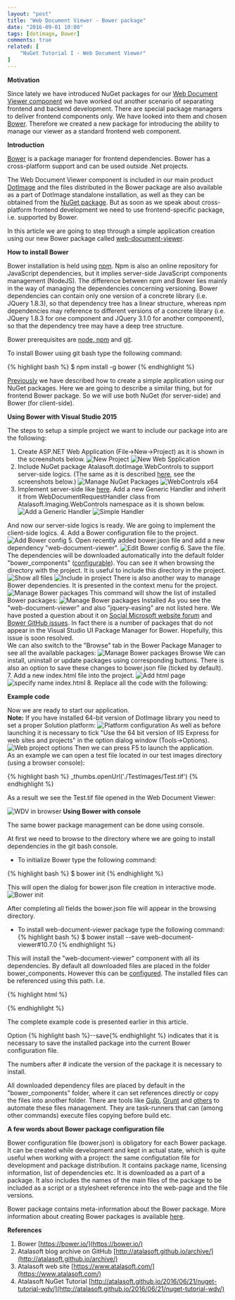 ```yaml
---
layout: "post"
title: "Web Document Viewer - Bower package"
date: "2016-09-01 10:00"
tags: [dotimage, Bower]
comments: true
related: [
    "NuGet Tutorial I - Web Document Viewer"
]
---
```


**Motivation**

Since lately we have introduced NuGet packages for our [Web Document Viewer component](http://atalasoft.github.io/2016/06/21/nuget-tutorial-wdv/) we have worked out another scenario of separating frontend and backend development. There are special package managers to deliver frontend components only. We have looked into them and chosen [Bower](https://bower.io/). Therefore we created a new package for introducing the ability to manage our viewer as a standard frontend web component.

**Introduction**

[Bower](https://bower.io/) is a package manager for frontend dependencies. Bower has a cross-platform support and can be used outside .Net projects. 

The Web Document Viewer component is included in our main product [DotImage](http://www.atalasoft.com/Products/DotImage) and the files distributed in the Bower package are also available as a part of DotImage standalone installation, as well as they can be obtained from the [NuGet package](http://atalasoft.github.io/2016/06/21/nuget-tutorial-wdv/). But as soon as we speak about cross-platform frontend development we need to use frontend-specific package, i.e. supported by Bower.

In this article we are going to step through a simple application creation using our new Bower package called [web-document-viewer](https://github.com/Atalasoft/web-document-viewer).

**How to install Bower**

Bower installation is held using [npm](https://www.npmjs.com/). Npm is also an online repository for JavaScript dependencies, but it implies server-side JavaScript components management (NodeJS). The difference between npm and Bower lies mainly in the way of managing the dependencies concerning versioning. Bower dependencies can contain only one version of a concrete library (i.e. JQuery 1.8.3), so that dependency tree has a linear structure, whereas npm dependencies may reference to different versions of a concrete library (i.e. JQuery 1.8.3 for one component and JQuery 3.1.0 for another component), so that the dependency tree may have a deep tree structure.

Bower prerequisites are [node, npm](http://nodejs.org/) and [git](http://git-scm.org/).

To install Bower using git bash type the following command:

{% highlight bash %} $ npm install -g bower {% endhighlight %}

[Previously](http://atalasoft.github.io/2016/06/21/nuget-tutorial-wdv/) we have described how to create a simple application using our NuGet packages. Here we are going to describe a similar thing, but for frontend Bower package. So we will use both NuGet (for server-side) and Bower (for client-side).

**Using Bower with Visual Studio 2015**

The steps to setup a simple project we want to include our package into are the following:

1.	Create ASP.NET Web Application (File->New->Project) as it is shown in the screenshots below.
 ![New Project](/images/2016/09/1.png) 
 ![New Web Spplication](/images/2016/09/2.png)
2.	Include NuGet package Atalasoft.dotImage.WebControls to support server-side logics. (The same as it is described [here](http://atalasoft.github.io/2016/06/21/nuget-tutorial-wdv/), see the screenshots below.)
 ![Manage NuGet Packages](/images/2016/09/3.png)
 ![WebControls x64](/images/2016/09/4.png)
3.	Implement server-side like [here](http://atalasoft.github.io/2016/06/21/nuget-tutorial-wdv/). Add a new Generic Handler and inherit it from WebDocumentRequestHandler class from Atalasoft.Imaging.WebControls namespace as it is shown below.
 ![Add a Generic Handler](/images/2016/09/5.png)
 ![Simple Handler](/images/2016/09/6.png) 
 <script src="https://gist.github.com/ElenaLenchic/46118aeb13f38396eab3124fccd4624f.js"></script>
 And now our server-side logics is ready. We are going to implement the client-side logics.
4.	Add a Bower configuration file to the project.
![Add Bower config](/images/2016/09/7.png)
5.	Open recently added bower.json file and add a new dependency "web-document-viewer".
![Edit Bower config](/images/2016/09/8.png)
6.	Save the file. The dependencies will be downloaded automatically into the default folder "bower_components" ([configurable](https://bower.io/docs/config/)). You can see it when browsing the directory with the project. It is useful to include this directory in the project.
![Show all files](/images/2016/09/9.png)
![Include in project](/images/2016/09/10.png)
There is also another way to manage Bower dependencies. It is presented in the context menu for the project. 
![Manage Bower packages](/images/2016/09/11.png)
This command will show the list of installed Bower packages:
![Manage Bower packages Installed](/images/2016/09/12.png)
As you see the "web-document-viewer" and also "jquery-easing" are not listed here. We have posted a question about it on [Social Microsoft website forum](https://social.msdn.microsoft.com/Forums/vstudio/en-US/bcf8f403-ac9a-4d3c-8471-a9e2e2ff119e/bower-package-manager-in-visual-studio-2015-does-not-find-bower-packages?forum=visualstudiogeneral) and [Bower GitHub issues](https://github.com/bower/bower.github.io/issues/264). In fact there is a number of packages that do not appear in the Visual Studio UI Package Manager for Bower. Hopefully, this issue is soon resolved.
<br/> We can also switch to the "Browse" tab in the Bower Package Manager to see all the available packages:
![Manage Bower packages Browse](/images/2016/09/13.png)
 We can install, uninstall or update packages using corresponding buttons. There is also an option to save these changes to bower.json file (ticked by default).
7.	Add a new index.html file into the project.
![Add html page](/images/2016/09/15.png)
![specify name index.html](/images/2016/09/16.png)
8.	Replace all the code with the following:
 
 **Example code**
 <script src="https://gist.github.com/ElenaLenchic/db540f18316050f83433868f734ed454.js"></script>
 Now we are ready to start our application.
 <br/>**Note:** If you have installed 64-bit version of DotImage library you need to set a proper Solution platform:
 ![Platform configuration](/images/2016/09/17.png)
 As well as before launching it is necessary to tick "Use the 64 bit version of IIS Express for web sites and projects" in the option dialog window (Tools->Options).
 ![Web project options](/images/2016/09/18.png)
 Then we can press F5 to launch the application.
 <br/>As an example we can open a test file located in our test images directory (using a browser console):

{% highlight bash %} 
_thumbs.openUrl('./TestImages/Test.tif') 
{% endhighlight %}

As a result we see the Test.tif file opened in the Web Document Viewer:

![WDV in browser](/images/2016/09/19.png)
 **Using Bower with console**
 
 The same bower package management can be done using console.
 
 At first we need to browse to the directory where we are going to install dependencies in the git bash console.
 * To initialize Bower type the following command:
 
 {% highlight bash %} $ bower init {% endhighlight %}
 
 This will open the dialog for bower.json file creation in interactive mode. 
 ![Bower init](/images/2016/09/14.png)
 
 After completing all fields the bower.json file will appear in the browsing directory.
 
 * To install web-document-viewer package type the following command:
 {% highlight bash %} $ bower install --save web-document-viewer#10.7.0 {% endhighlight %}
 
 This will install the "web-document-viewer" component with all its dependencies. By default all downloaded files are placed in the folder bower_components. However this can be [configured](https://bower.io/docs/config/). The installed files can be referenced using this path. I.e.
 
 {% highlight  html %}
 <script src="bower_components/atalasoft-web-document-viewer/atalaWebDocumentViewer.js" type="text/javascript"></script>
 {% endhighlight %}
 
 The complete example code is presented earlier in this article.
 
 Option {% highlight bash %}--save{% endhighlight %} indicates that it is necessary to save the installed package into the current Bower configuration file.
 
 The numbers after # indicate the version of the package it is necessary to install.
 
 All downloaded dependency files are placed by default in the "bower_components" folder, where it can set references directly or copy the files into another folder. There are tools like [Gulp](http://gulpjs.com/), [Grunt](http://gruntjs.com/) and [others](https://bower.io/docs/tools/) to automate these files management. They are task-runners that can (among other commands) execute files copying before build etc.


**A few words about Bower package configuration file**

Bower configuration file (bower.json) is obligatory for each Bower package. It can be created while development and kept in actual state, which is quite useful when working with a project: the same configutation file for development and package distribution. It contains package name, licensing information, list of dependencies etc. It is downloaded as a part of a package. It also includes the names of the main files of the package to be included as a script or a stylesheet reference into the web-page and the file versions.

Bower package contains meta-information about the Bower package. More information about creating Bower packages is available [here](https://bower.io/docs/creating-packages/).

**References**

1.	Bower [https://bower.io/](https://bower.io/)
2.	Atalasoft blog archive on GitHub [http://atalasoft.github.io/archive/](http://atalasoft.github.io/archive/)
4. Atalasoft web site [https://www.atalasoft.com/](https://www.atalasoft.com/)
3.	Atalasoft NuGet Tutorial [http://atalasoft.github.io/2016/06/21/nuget-tutorial-wdv/](http://atalasoft.github.io/2016/06/21/nuget-tutorial-wdv/)
